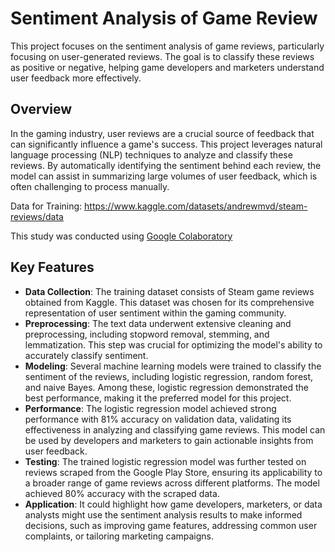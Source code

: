 # Sentiment Analysis of Game Review

This project focuses on the sentiment analysis of game reviews, particularly focusing on user-generated reviews. The goal is to classify these reviews as positive or negative, helping game developers and marketers understand user feedback more effectively.

## Overview

In the gaming industry, user reviews are a crucial source of feedback that can significantly influence a game's success. This project leverages natural language processing (NLP) techniques to analyze and classify these reviews. By automatically identifying the sentiment behind each review, the model can assist in summarizing large volumes of user feedback, which is often challenging to process manually.

Data for Training: https://www.kaggle.com/datasets/andrewmvd/steam-reviews/data

This study was conducted using [Google Colaboratory](https://colab.research.google.com/)

## Key Features

- **Data Collection**: The training dataset consists of Steam game reviews obtained from Kaggle. This dataset was chosen for its comprehensive representation of user sentiment within the gaming community.
- **Preprocessing**: The text data underwent extensive cleaning and preprocessing, including stopword removal, stemming, and lemmatization. This step was crucial for optimizing the model's ability to accurately classify sentiment.
- **Modeling**: Several machine learning models were trained to classify the sentiment of the reviews, including logistic regression, random forest, and naive Bayes. Among these, logistic regression demonstrated the best performance, making it the preferred model for this project.
- **Performance**: The logistic regression model achieved strong performance with 81% accuracy on validation data, validating its effectiveness in analyzing and classifying game reviews. This model can be used by developers and marketers to gain actionable insights from user feedback.
- **Testing**: The trained logistic regression model was further tested on reviews scraped from the Google Play Store, ensuring its applicability to a broader range of game reviews across different platforms. The model achieved 80% accuracy with the scraped data.
- **Application**: It could highlight how game developers, marketers, or data analysts might use the sentiment analysis results to make informed decisions, such as improving game features, addressing common user complaints, or tailoring marketing campaigns.

